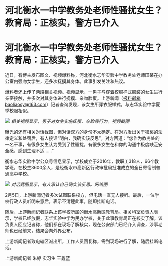 # 河北衡水一中学教务处老师性骚扰女生？教育局：正核实，警方已介入

# 河北衡水一中学教务处老师性骚扰女生？教育局：正核实，警方已介入

近日，有博主发布图文、视频爆料称，河北衡水志华实验中学教务处老师田某在办公室内强吻女学生，还多次抚摸其身体。此事引发关注和热议。

爆料者还上传了两段相关视频。视频显示，一男子与穿着校服样式服装的女生进行亲密接触，并多次对其身体进行抚摸、亲吻脸蛋。上游新闻（报料邮箱baoliaosy@163.com）记者查询发现，该女生所穿衣服样式，与志华实验中学夏季校服相似。

![](https://inews.gtimg.com/om_bt/OahZLqlLiNh4UZ0t7ts54fRxh6ELbm6XnnKoFPJVSBo_AAA/1000)
_相关视频显示，男子对女生实施抚摸、亲脸等行为。视频截图_

曝光的还有相关对话截图，但对话双方的身份不太确定。在对方发出关于猥亵的法律定义和处罚后，有人接话“明白，我确实该反思”。对方回道：“您作为教务处的一名干事，有很多女生认为受到了性骚扰，有很多女生在和你的沟通中极度缺乏安全感，感到生理不适……”

衡水志华实验中学公众号信息显示，学校成立于2016年，教职工318人，66个教学班，在校生3600余人，是经衡水市高新区行政审批局批准成立的全日寄宿制普通高中学校。

![](https://inews.gtimg.com/om_bt/OU1O36xthF3v02-mQuqp31sdYKvN7fTnXFmZEgJnjIlr4AA/1000)
_对话截图显示，有人承认自己确实该反思。网络图_

2月5日，上游新闻记者多次试图联系校方，但电话一直无人接听。最后，一位学校行政人员听明来意后，表示不清楚此事，随即挂断电话。

随后，上游新闻记者联系上该学校所属的衡水高新区教育局。相关科室负责人表示，学校已经放假，志华实验中学为民办学校，关于此事教育局正在核实了解。该负责人回应记者称，他们都在现场了解核实，现在公安部门已经介入调查，涉事老师也已经前来，结果会向外界公布。

上游新闻记者致电辖区派出所，工作人员回复称，需到现场进行了解，随后挂断电话。

上游新闻记者 朱婷 实习生 王鑫蓝

